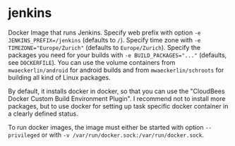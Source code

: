 # jenkins

Docker Image that runs Jenkins. Specify web prefix with option `-e JENKINS_PREFIX=/jenkins` (defaults to `/`). Specify time zone with `-e TIMEZONE="Europe/Zurich"` (defaults to `Europe/Zurich`). Specify the packages you need for your builds with `-e BUILD_PACKAGES="..."` (defaults, see `DOCKERFILE`). You can use the volume containers from `mwaeckerlin/android` for android builds and from `mwaeckerlin/schroots` for building all kind of Linux packages.

By default, it installs docker in docker, so that you can use the "CloudBees Docker Custom Build Environment Plugin". I recommend not to install more packages, but to use docker for setting up task specific docker container in a clearly defined status.

To run docker images, the image must either be started with option `--privileged` or with `-v /var/run/docker.sock:/var/run/docker.sock`.
